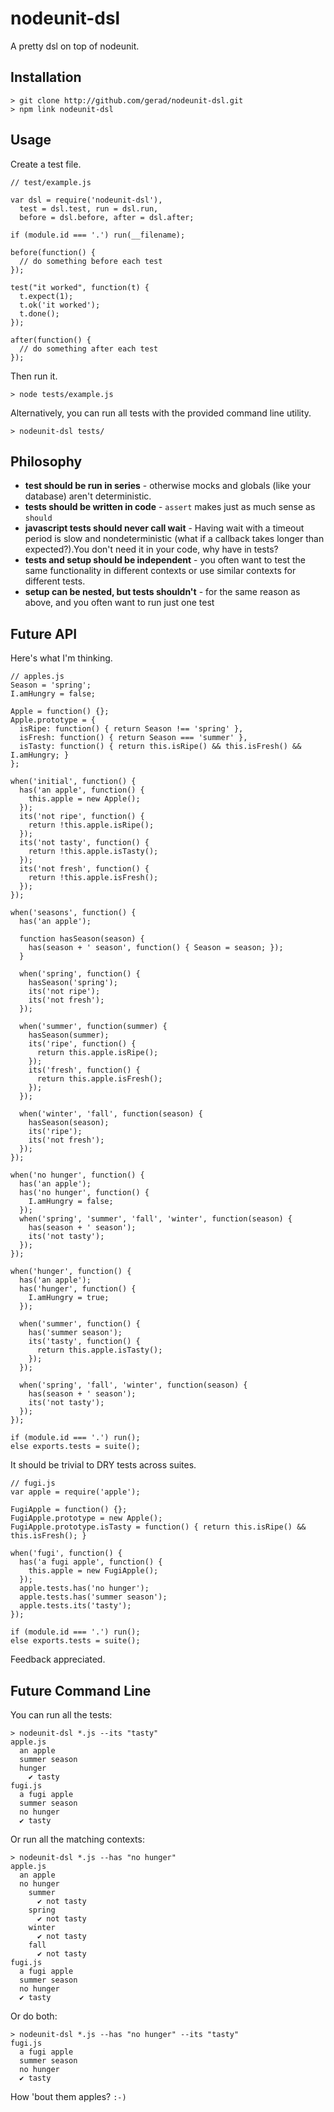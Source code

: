 nodeunit-dsl
============

A pretty dsl on top of nodeunit.

Installation
------------

    > git clone http://github.com/gerad/nodeunit-dsl.git
    > npm link nodeunit-dsl

Usage
-----

Create a test file.

    // test/example.js
    
    var dsl = require('nodeunit-dsl'),
      test = dsl.test, run = dsl.run,
      before = dsl.before, after = dsl.after;
    
    if (module.id === '.') run(__filename);
    
    before(function() {
      // do something before each test
    });
    
    test("it worked", function(t) {
      t.expect(1);
      t.ok('it worked');
      t.done();
    });
    
    after(function() {
      // do something after each test
    });

Then run it.

    > node tests/example.js

Alternatively, you can run all tests with the provided command line utility.

    > nodeunit-dsl tests/

Philosophy
----------
* **test should be run in series** - otherwise mocks and globals (like your
  database) aren't deterministic.
* **tests should be written in code** - `assert` makes just as much sense as
  `should`
* **javascript tests should never call wait** - Having wait with a timeout
  period is slow and nondeterministic (what if a callback takes longer than
  expected?).You don't need it in your code, why have in tests?
* **tests and setup should be independent** - you often want to test the same
  functionality in different contexts or use similar contexts for different
  tests.
* **setup can be nested, but tests shouldn't** - for the same reason as above,
  and you often want to run just one test

Future API
----------

Here's what I'm thinking.

    // apples.js
    Season = 'spring';
    I.amHungry = false;

    Apple = function() {};
    Apple.prototype = {
      isRipe: function() { return Season !== 'spring' },
      isFresh: function() { return Season === 'summer' },
      isTasty: function() { return this.isRipe() && this.isFresh() && I.amHungry; }
    };

    when('initial', function() {
      has('an apple', function() {
        this.apple = new Apple();
      });
      its('not ripe', function() {
        return !this.apple.isRipe();
      });
      its('not tasty', function() {
        return !this.apple.isTasty();
      });
      its('not fresh', function() {
        return !this.apple.isFresh();
      });
    });

    when('seasons', function() {
      has('an apple');

      function hasSeason(season) {
        has(season + ' season', function() { Season = season; });
      }

      when('spring', function() {
        hasSeason('spring');
        its('not ripe');
        its('not fresh');
      });

      when('summer', function(summer) {
        hasSeason(summer);
        its('ripe', function() {
          return this.apple.isRipe();
        });
        its('fresh', function() {
          return this.apple.isFresh();
        });
      });

      when('winter', 'fall', function(season) {
        hasSeason(season);
        its('ripe');
        its('not fresh');
      });
    });

    when('no hunger', function() {
      has('an apple');
      has('no hunger', function() {
        I.amHungry = false;
      });
      when('spring', 'summer', 'fall', 'winter', function(season) {
        has(season + ' season');
        its('not tasty');
      });
    });

    when('hunger', function() {
      has('an apple');
      has('hunger', function() {
        I.amHungry = true;
      });

      when('summer', function() {
        has('summer season');
        its('tasty', function() {
          return this.apple.isTasty();
        });
      });

      when('spring', 'fall', 'winter', function(season) {
        has(season + ' season');
        its('not tasty');
      });
    });

    if (module.id === '.') run();
    else exports.tests = suite();

It should be trivial to DRY tests across suites.

    // fugi.js
    var apple = require('apple');

    FugiApple = function() {};
    FugiApple.prototype = new Apple();
    FugiApple.prototype.isTasty = function() { return this.isRipe() && this.isFresh(); }

    when('fugi', function() {
      has('a fugi apple', function() {
        this.apple = new FugiApple();
      });
      apple.tests.has('no hunger');
      apple.tests.has('summer season');
      apple.tests.its('tasty');
    });

    if (module.id === '.') run();
    else exports.tests = suite();

Feedback appreciated.

Future Command Line
-------------------

You can run all the tests:

    > nodeunit-dsl *.js --its "tasty"
    apple.js
      an apple
      summer season
      hunger
        ✔ tasty
    fugi.js
      a fugi apple
      summer season
      no hunger
      ✔ tasty

Or run all the matching contexts:

    > nodeunit-dsl *.js --has "no hunger"
    apple.js
      an apple
      no hunger
        summer
          ✔ not tasty
        spring
          ✔ not tasty
        winter
          ✔ not tasty
        fall
          ✔ not tasty
    fugi.js
      a fugi apple
      summer season
      no hunger
      ✔ tasty

Or do both:

    > nodeunit-dsl *.js --has "no hunger" --its "tasty"
    fugi.js
      a fugi apple
      summer season
      no hunger
      ✔ tasty

How 'bout them apples? `:-)`